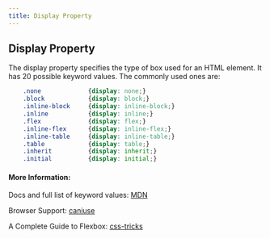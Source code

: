 ```yaml
---
title: Display Property
---
```

## Display Property

The display property specifies the type of box used for an HTML element. It has 20 possible keyword values. The commonly used ones are:

```css
    .none             {display: none;}
    .block            {display: block;}
    .inline-block     {display: inline-block;}
    .inline           {display: inline;}
    .flex             {display: flex;}
    .inline-flex      {display: inline-flex;}
    .inline-table     {display: inline-table;}
    .table            {display: table;}
    .inherit          {display: inherit;}
    .initial          {display: initial;}
```

#### More Information: 

Docs and full list of keyword values: <a href='https://developer.mozilla.org/en-US/docs/Web/CSS/display' target='_blank' rel='nofollow'>MDN</a>

Browser Support: <a href='http://caniuse.com/#search=display' target='_blank' rel='nofollow'>caniuse</a>

A Complete Guide to Flexbox: <a href='https://css-tricks.com/snippets/css/a-guide-to-flexbox/' target='_blank' rel='nofollow'>css-tricks</a>
